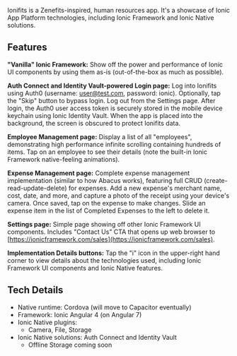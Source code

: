Ionifits is a Zenefits-inspired, human resources app. It's a showcase of Ionic App Platform technologies, including Ionic Framework and Ionic Native solutions.

## Features

**"Vanilla" Ionic Framework:** Show off the power and performance of Ionic UI components by using them as-is (out-of-the-box as much as possible).

**Auth Connect and Identity Vault-powered Login page:** Log into Ionifits using Auth0 (username: user@test.com, password: ionic). Optionally, tap the "Skip" button to bypass login. Log out from the Settings page. After login, the Auth0 user access token is securely stored in the mobile device keychain using Ionic Identity Vault. When the app is placed into the background, the screen is obscured to protect Ionifits data.

**Employee Management page:**  Display a list of all "employees", demonstrating high performance infinite scrolling containing hundreds of items. Tap on an employee to see their details (note the built-in Ionic Framework native-feeling animations).

**Expense Management page:** Complete expense management implementation (similar to how Abacus works), featuring full CRUD (create-read-update-delete) for expenses. Add a new expense's merchant name, cost, date, and more, and capture a photo of the receipt using your device's camera. Once saved, tap on the expense to make changes. Slide an expense item in the list of Completed Expenses to the left to delete it.

**Settings page:** Simple page showing off other Ionic Framework UI components. Includes "Contact Us" CTA that opens up web browser to [https://ionicframework.com/sales](https://ionicframework.com/sales).

**Implementation Details buttons:** Tap the "i" icon in the upper-right hand corner to view details about the technologies used, including Ionic Framework UI components and Ionic Native features.

## Tech Details

- Native runtime: Cordova (will move to Capacitor eventually)
- Framework: Ionic Angular 4 (on Angular 7)
- Ionic Native plugins:
    - Camera, File, Storage
- Ionic Native solutions: Auth Connect and Identity Vault
    - Offline Storage coming soon